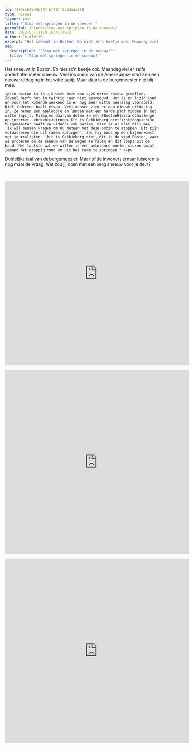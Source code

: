 ```yaml
---
id: f404ec672e5b40ffbf71ff6cb3daaf18
type: nieuws
layout: post
title: "'Stop met springen in de sneeuw!'"
permalink: /nieuws/stop-met-springen-in-de-sneeuw!/
date: 2022-05-11T19:16:41.067Z
author: 7biA1WiYB
excerpt: "Het sneeuwt in Boston. En niet zo'n beetje ook. Maandag viel er zelfs anderhalve meter sneeuw. Veel inwoners van de Amerikaanse stad zien een nieuwe uitdaging in het witte tapijt. Maar daar is de burgemeester niet blij mee.  "
seo:
  description: "'Stop met springen in de sneeuw!'"
  title: "'Stop met springen in de sneeuw!'"
---
```

Het sneeuwt in Boston. En niet zo'n beetje ook. Maandag viel er zelfs anderhalve meter sneeuw. Veel inwoners van de Amerikaanse stad zien een nieuwe uitdaging in het witte tapijt. Maar daar is de burgemeester niet blij mee.  

    <p>In Boston is in 3,5 week meer dan 2,25 meter sneeuw gevallen. Zoveel heeft het in twintig jaar niet gesneeuwd. Het is er ijzig koud en voor het komende weekend is er nog meer witte neerslag voorspeld. Niet iedereen baalt ervan. Veel mensen zien er een nieuwe uitdaging in. Ze nemen een aanloopje en landen met een harde plof midden in het witte tapijt. Filmpjes daarvan delen ze met #BostonBlizzardChallenge op internet. <br>​<br><strong>'Dit is Gekkieberg niet'</strong><br>De burgemeester heeft de video’s ook gezien, maar is er niet blij mee. ‘Ik wil mensen vragen om nu meteen met deze onzin te stoppen. Dit zijn volwassenen die uit ramen springen’, zei hij boos op een bijeenkomst met journalisten. 'Dit is Gekkieberg niet, dit is de stad Boston, waar we proberen om de sneeuw van de wegen te halen en dit loopt uit de hand. Het laatste wat we willen is een ambulance moeten sturen omdat iemand het grappig vond om uit het raam te springen.' </p>
<p>Duidelijke taal van de burgemeester. Maar of de inwoners ernaar luisteren is nog maar de vraag. Wat zou jij doen met een berg sneeuw voor je deur?</p>
<p> </p>
<p><iframe frameborder="0" height="600" src="https://vine.co/v/OTxHeeOqZjZ/embed/simple" width="600"></iframe></p>
<p><iframe frameborder="0" height="600" src="https://vine.co/v/OTFgu0vxWBM/embed/simple" width="600"></iframe></p>
<p><iframe frameborder="0" height="600" src="https://vine.co/v/OTP66rjLLmU/embed/simple" width="600"></iframe></p>  
